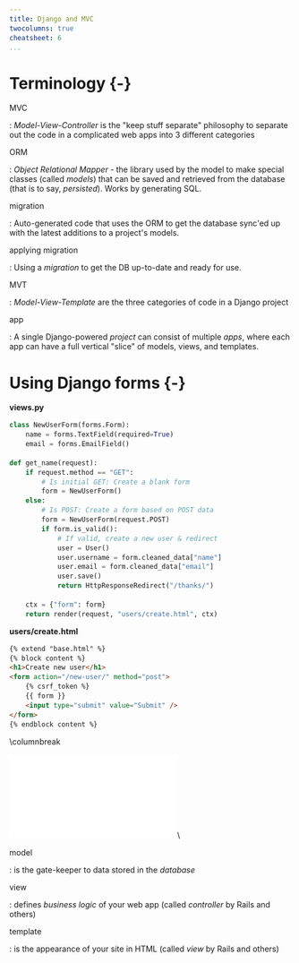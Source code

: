 ```yaml
---
title: Django and MVC
twocolumns: true
cheatsheet: 6
...
```



# Terminology {-}

MVC

:   *Model-View-Controller* is the "keep stuff separate" philosophy to separate
out the code in a complicated web apps into 3 different categories

ORM

:   *Object Relational Mapper* - the library used by the model to make special
classes (called *models*) that can be saved and retrieved from the database
(that is to say, *persisted*). Works by generating SQL.


migration

:   Auto-generated code that uses the ORM to get the database sync'ed up with
the latest additions to a project's models.

applying migration

:   Using a *migration* to get the DB up-to-date and ready for use.



MVT

:   *Model-View-Template* are the three categories of code in a Django project


app

:   A single Django-powered *project* can consist of multiple *apps*, where
each app can have a full vertical "slice" of models, views, and templates.

# Using Django forms {-}

**views.py**

```python
class NewUserForm(forms.Form):
	name = forms.TextField(required=True)
	email = forms.EmailField()

def get_name(request):
    if request.method == "GET":
        # Is initial GET: Create a blank form
        form = NewUserForm()
    else:
        # Is POST: Create a form based on POST data
        form = NewUserForm(request.POST)
        if form.is_valid():
            # If valid, create a new user & redirect
            user = User()
            user.username = form.cleaned_data["name"]
            user.email = form.cleaned_data["email"]
            user.save()
            return HttpResponseRedirect("/thanks/")

    ctx = {"form": form}
    return render(request, "users/create.html", ctx)
```

**users/create.html**

```html
{% extend "base.html" %}
{% block content %}
<h1>Create new user</h1>
<form action="/new-user/" method="post">
    {% csrf_token %}
    {{ form }}
    <input type="submit" value="Submit" />
</form>
{% endblock content %}
```

\columnbreak

![model view template](./kickstart-backend/images/model_view_template.pdf)\ 

model

:   is the gate-keeper to data stored in the *database*

view

:   defines *business logic* of your web app (called *controller* by Rails and others)

template

:   is the appearance of your site in HTML (called *view* by Rails and others)


